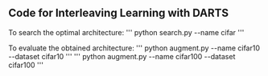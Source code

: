 ## Code for Interleaving Learning with DARTS

To search the optimal architecture:
'''
	python search.py --name cifar
'''

To evaluate the obtained architecture:
'''
	python augment.py --name cifar10 --dataset cifar10
'''
'''
	python augment.py --name cifar100 --dataset cifar100
'''
